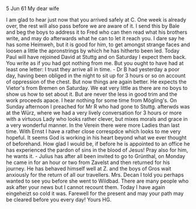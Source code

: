  5 Jun 61
My dear wife

I am glad to hear just now that you arrived safely at C. One week is already over, the rest will also pass before we are aware of it. I send this by Bale and beg the boys to address it to Fred who can then read what his brothers write, and may do afterwards what he can to let it reach you. I dare say he has some Heimweh, but it is good for him, to get amongst strange faces and loosen a little the apronstrings by which he has hitherto been led. Today Paul will have rejoined David at Stuttg and on Saturday I expect them back. You write as if you had got nothing from me. But you ought to have had at least one letter: I trust they arrive all in time. - Dr B had yesterday a poor day, having been obliged in the night to sit up for 3 hours or so on account of oppression of the chest. But now things are again better. He expects the Vietor's from Bremen on Saturday. We eat very little as there are no boys to show us how to set about it. But are never the less in good trim and the work proceeds apace. I hear nothing for some time from Mögling's. On Sunday afternoon I preached for Mr R who had gone to Stuttg. afterwds was at the Würz, where we had a very lively conversation for 3 hours or more with a virtuous Lady who looks rather clever, but mixes morals and grace in a very wonderful manner. In the Verein there were more Ladies than last time. With Ernst I have a rather close correspdce which looks to me very hopeful. It seems God is working in his heart beyond what we ever thought of beforehand. How glad I would be, if before he is appointed to an office he has experienced the pardon of sins in the blood of Jesus! Pray also for him, he wants it. - Julius has after all been invited to go to Grünthal, on Monday he came in for an hour or two from Zavelst and then returned for his journey. He has behaved himself well at Z. and the boys of Gros wait anxiously for the return of all our travellers. Mrs. Decan I told you perhaps wanted to see you before she went to Wildbad. There are many people who ask after your news but I cannot recount them. Today I have again eingeheizt so cold it was. Farewell for the present and may your path may be cleared before you every day!
 Yours HG.

